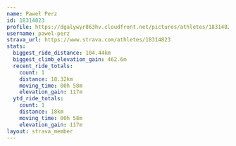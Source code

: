 ```yaml
---
name: Paweł Perz
id: 18314823
profile: https://dgalywyr863hv.cloudfront.net/pictures/athletes/18314823/5244308/1/large.jpg
username: pawel-perz
strava_url: https://www.strava.com/athletes/18314823
stats:
  biggest_ride_distance: 104.44km
  biggest_climb_elevation_gain: 462.6m
  recent_ride_totals:
    count: 1
    distance: 18.32km
    moving_time: 00h 58m
    elevation_gain: 117m
  ytd_ride_totals:
    count: 1
    distance: 18km
    moving_time: 00h 58m
    elevation_gain: 117m
layout: strava_member
--- 
```

